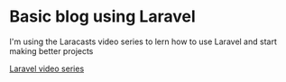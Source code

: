 # Basic blog using Laravel

I'm using the Laracasts video series to lern how to use Laravel and start making better projects

<a href='https://laracasts.com/skills/laravel' target="_blank">Laravel video series</a>